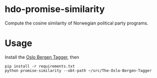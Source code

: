 # hdo-promise-similarity

Compute the cosine similarity of Norwegian political party programs.

# Usage

Install the [Oslo Bergen Tagger][1], then

    pip install -r requirements.txt
    python promise-similarity --obt-path ~/src/The-Oslo-Bergen-Tagger

[1]: https://github.com/noklesta/The-Oslo-Bergen-Tagger